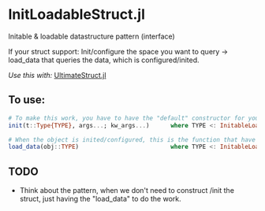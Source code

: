 # InitLoadableStruct.jl
Initable &amp; loadable datastructure pattern (interface)

If your struct support:
Init/configure the space you want to query -> load_data that queries the data, which is configured/inited.

*Use this with:* [UltimateStruct.jl](https://github.com/Cvikli/UniversalStruct.jl)

## To use:
```julia
# To make this work, you have to have the "default" constructor for your type without the "data" part (so having empty data part)
init(t::Type{TYPE}, args...; kw_args...)      where TYPE <: InitableLoadable = TYPE(args...; kw_args...)

# When the object is inited/configured, this is the function that have to able to download the right data. So you have to overload this as your data query expect!
load_data(obj::TYPE)                          where TYPE <: InitableLoadable = throw("Implement load_data(...)")
```

## TODO
- Think about the pattern, when we don't need to construct /init the struct, just having the "load_data" to do the work.

